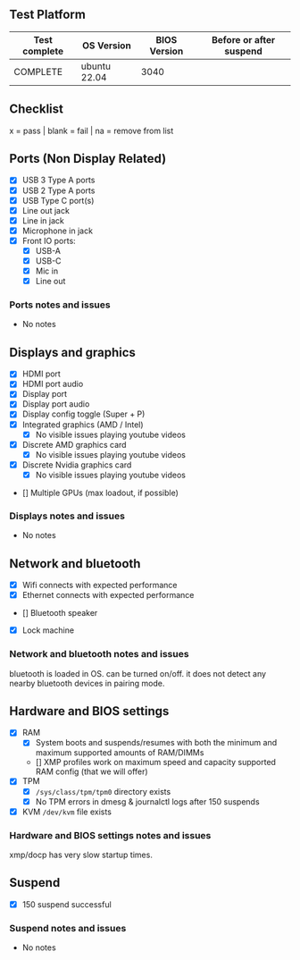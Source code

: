 ## Test Platform

| Test complete | OS Version    | BIOS Version | Before or after suspend |
| ------------- | ------------- | ------------ | ----------------------- |
| COMPLETE      | ubuntu 22.04  | 3040         |                         |

## Checklist
x = pass | blank = fail | na = remove from list

## Ports (Non Display Related)

- [x] USB 3 Type A ports
- [x] USB 2 Type A ports
- [x] USB Type C port(s)
- [x] Line out jack
- [x] Line in jack
- [x] Microphone in jack
- [x] Front IO ports:
  - [x] USB-A
  - [x] USB-C
  - [x] Mic in
  - [x] Line out

### Ports notes and issues

- No notes

## Displays and graphics

- [x] HDMI port
- [x] HDMI port audio
- [x] Display port
- [x] Display port audio
- [x] Display config toggle (Super + P)
- [x] Integrated graphics (AMD / Intel) 
  - [x] No visible issues playing youtube videos
- [x] Discrete AMD graphics card
  - [x] No visible issues playing youtube videos
- [x] Discrete Nvidia graphics card
  - [x] No visible issues playing youtube videos
- [] Multiple GPUs (max loadout, if possible)

### Displays notes and issues

- No notes

## Network and bluetooth

- [x] Wifi connects with expected performance
- [x] Ethernet connects with expected performance
- [] Bluetooth speaker
- [x] Lock machine

### Network and bluetooth notes and issues

bluetooth is loaded in OS. can be turned on/off. it does not detect any nearby bluetooth devices in pairing mode.

## Hardware and BIOS settings

- [x] RAM
    - [x] System boots and suspends/resumes with both the minimum and maximum supported amounts of RAM/DIMMs
    - [] XMP profiles work on maximum speed and capacity supported RAM config (that we will offer)
- [x] TPM
    - [x] `/sys/class/tpm/tpm0` directory exists
    - [x] No TPM errors in dmesg & journalctl logs after 150 suspends
- [x] KVM `/dev/kvm` file exists

### Hardware and BIOS settings notes and issues

xmp/docp has very slow startup times.

## Suspend

- [x] 150 suspend successful

### Suspend notes and issues

- No notes

